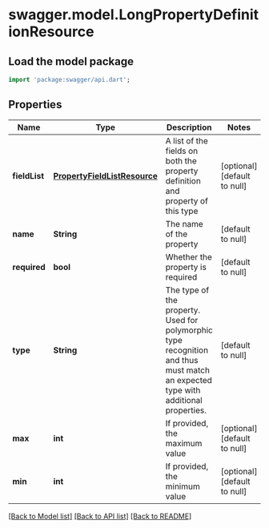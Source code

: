 # swagger.model.LongPropertyDefinitionResource

## Load the model package
```dart
import 'package:swagger/api.dart';
```

## Properties
Name | Type | Description | Notes
------------ | ------------- | ------------- | -------------
**fieldList** | [**PropertyFieldListResource**](PropertyFieldListResource.md) | A list of the fields on both the property definition and property of this type | [optional] [default to null]
**name** | **String** | The name of the property | [default to null]
**required** | **bool** | Whether the property is required | [default to null]
**type** | **String** | The type of the property. Used for polymorphic type recognition and thus must match an expected type with additional properties. | [default to null]
**max** | **int** | If provided, the maximum value | [optional] [default to null]
**min** | **int** | If provided, the minimum value | [optional] [default to null]

[[Back to Model list]](../README.md#documentation-for-models) [[Back to API list]](../README.md#documentation-for-api-endpoints) [[Back to README]](../README.md)


